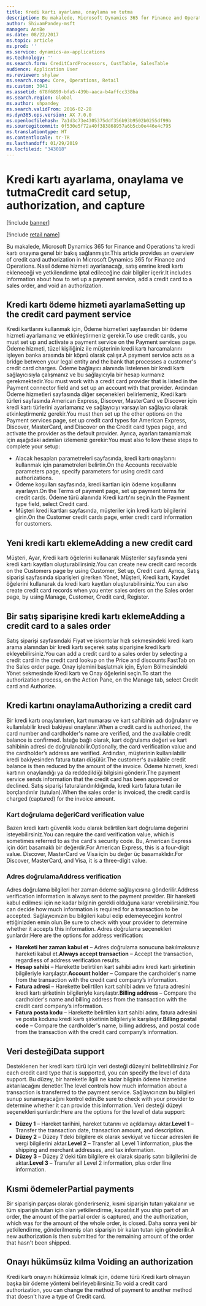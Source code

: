 ```yaml
---
title: Kredi kartı ayarlama, onaylama ve tutma
description: Bu makalede, Microsoft Dynamics 365 for Finance and Operations'ta kredi kartı onayına genel bir bakış sağlanmıştır. Nasıl ödeme hizmeti ayarlanacağı, satış emrine kredi kartı ekleneceği ve yetkilendirme iptal edileceğine dair bilgiler içerir.
author: ShivamPandey-msft
manager: AnnBe
ms.date: 08/22/2017
ms.topic: article
ms.prod: ''
ms.service: dynamics-ax-applications
ms.technology: ''
ms.search.form: CreditCardProcessors, CustTable, SalesTable
audience: Application User
ms.reviewer: shylaw
ms.search.scope: Core, Operations, Retail
ms.custom: 3041
ms.assetid: 678f6899-bfa5-439b-aaca-b4affcc338ba
ms.search.region: Global
ms.author: shpandey
ms.search.validFrom: 2016-02-28
ms.dyn365.ops.version: AX 7.0.0
ms.openlocfilehash: 7a1d3c73e4305375ddf356b93b9502b0255df99b
ms.sourcegitcommit: 0f530e5f72a40f383868957a6b5cb0e446e4c795
ms.translationtype: HT
ms.contentlocale: tr-TR
ms.lasthandoff: 01/29/2019
ms.locfileid: "343018"
---
```

# <a name="credit-card-setup-authorization-and-capture"></a><span data-ttu-id="40662-104">Kredi kartı ayarlama, onaylama ve tutma</span><span class="sxs-lookup"><span data-stu-id="40662-104">Credit card setup, authorization, and capture</span></span>

[!include [banner](../includes/banner.md)]

[!include [retail name](../includes/retail-name.md)]

<span data-ttu-id="40662-105">Bu makalede, Microsoft Dynamics 365 for Finance and Operations'ta kredi kartı onayına genel bir bakış sağlanmıştır.</span><span class="sxs-lookup"><span data-stu-id="40662-105">This article provides an overview of credit card authorization in Microsoft Dynamics 365 for Finance and Operations.</span></span> <span data-ttu-id="40662-106">Nasıl ödeme hizmeti ayarlanacağı, satış emrine kredi kartı ekleneceği ve yetkilendirme iptal edileceğine dair bilgiler içerir.</span><span class="sxs-lookup"><span data-stu-id="40662-106">It includes information about how to set up a payment service, add a credit card to a sales order, and void an authorization.</span></span>

<a name="setting-up-the-credit-card-payment-service"></a><span data-ttu-id="40662-107">Kredi kartı ödeme hizmeti ayarlama</span><span class="sxs-lookup"><span data-stu-id="40662-107">Setting up the credit card payment service</span></span>
------------------------------------------

<span data-ttu-id="40662-108">Kredi kartlarını kullanmak için, Ödeme hizmetleri sayfasından bir ödeme hizmeti ayarlamanız ve etkinleştirmeniz gerekir.</span><span class="sxs-lookup"><span data-stu-id="40662-108">To use credit cards, you must set up and activate a payment service on the Payment services page.</span></span> <span data-ttu-id="40662-109">Ödeme hizmeti, tüzel kişiliğiniz ile müşterinin kredi kartı harcamalarını işleyen banka arasında bir köprü olarak çalışır.</span><span class="sxs-lookup"><span data-stu-id="40662-109">A payment service acts as a bridge between your legal entity and the bank that processes a customer's credit card charges.</span></span> <span data-ttu-id="40662-110">Ödeme bağlayıcı alanında listelenen bir kredi kartı sağlayıcısıyla çalışmanız ve bu sağlayıcıyla bir hesap kurmanız gerekmektedir.</span><span class="sxs-lookup"><span data-stu-id="40662-110">You must work with a credit card provider that is listed in the Payment connector field and set up an account with that provider.</span></span> <span data-ttu-id="40662-111">Ardından Ödeme hizmetleri sayfasında diğer seçenekleri belirlemeniz, Kredi kartı türleri sayfasında American Express, Discover, MasterCard ve Discover için kredi kartı türlerini ayarlamanız ve sağlayıcıyı varsayılan sağlayıcı olarak etkinleştirmeniz gerekir.</span><span class="sxs-lookup"><span data-stu-id="40662-111">You must then set up the other options on the Payment services page, set up credit card types for American Express, Discover, MasterCard, and Discover on the Credit card types page, and activate the provider as the default provider.</span></span> <span data-ttu-id="40662-112">Ayrıca, ayarları tamamlamak için aşağıdaki adımları izlemeniz gerekir:</span><span class="sxs-lookup"><span data-stu-id="40662-112">You must also follow these steps to complete your setup:</span></span>
-   <span data-ttu-id="40662-113">Alacak hesapları parametreleri sayfasında, kredi kartı onaylarını kullanmak için parametreleri belirtin.</span><span class="sxs-lookup"><span data-stu-id="40662-113">On the Accounts receivable parameters page, specify parameters for using credit card authorizations.</span></span>
-   <span data-ttu-id="40662-114">Ödeme koşulları sayfasında, kredi kartları için ödeme koşullarını ayarlayın.</span><span class="sxs-lookup"><span data-stu-id="40662-114">On the Terms of payment page, set up payment terms for credit cards.</span></span> <span data-ttu-id="40662-115">Ödeme türü alanında Kredi kartı'nı seçin.</span><span class="sxs-lookup"><span data-stu-id="40662-115">In the Payment type field, select Credit card.</span></span>
-   <span data-ttu-id="40662-116">Müşteri kredi kartları sayfasında, müşteriler için kredi kartı bilgilerini girin.</span><span class="sxs-lookup"><span data-stu-id="40662-116">On the Customer credit cards page, enter credit card information for customers.</span></span>

## <a name="adding-a-new-credit-card"></a><span data-ttu-id="40662-117">Yeni kredi kartı ekleme</span><span class="sxs-lookup"><span data-stu-id="40662-117">Adding a new credit card</span></span>
<span data-ttu-id="40662-118">Müşteri, Ayar, Kredi kartı öğelerini kullanarak Müşteriler sayfasında yeni kredi kartı kayıtları oluşturabilirsiniz.</span><span class="sxs-lookup"><span data-stu-id="40662-118">You can create new credit card records on the Customers page by using Customer, Set up, Credit card.</span></span> <span data-ttu-id="40662-119">Ayrıca, Satış siparişi sayfasında siparişleri girerken Yönet, Müşteri, Kredi kartı, Kaydet öğelerini kullanarak da kredi kartı kayıtları oluşturabilirsiniz.</span><span class="sxs-lookup"><span data-stu-id="40662-119">You can also create credit card records when you enter sales orders on the Sales order page, by using Manage, Customer, Credit card, Register.</span></span>

<a name="adding-a-credit-card-to-a-sales-order"></a><span data-ttu-id="40662-120">Bir satış siparişine kredi kartı ekleme</span><span class="sxs-lookup"><span data-stu-id="40662-120">Adding a credit card to a sales order</span></span>
-------------------------------------

<span data-ttu-id="40662-121">Satış siparişi sayfasındaki Fiyat ve iskontolar hızlı sekmesindeki kredi kartı arama alanından bir kredi kartı seçerek satış siparişine kredi kartı ekleyebilirsiniz.</span><span class="sxs-lookup"><span data-stu-id="40662-121">You can add a credit card to a sales order by selecting a credit card in the credit card lookup on the Price and discounts FastTab on the Sales order page.</span></span> <span data-ttu-id="40662-122">Onay işlemini başlatmak için, Eylem Bölmesindeki Yönet sekmesinde Kredi kartı ve Onay öğelerini seçin.</span><span class="sxs-lookup"><span data-stu-id="40662-122">To start the authorization process, on the Action Pane, on the Manage tab, select Credit card and Authorize.</span></span>

<a name="authorizing-a-credit-card"></a><span data-ttu-id="40662-123">Kredi kartını onaylama</span><span class="sxs-lookup"><span data-stu-id="40662-123">Authorizing a credit card</span></span>
-------------------------

<span data-ttu-id="40662-124">Bir kredi kartı onaylanırken, kart numarası ve kart sahibinin adı doğrulanır ve kullanılabilir kredi bakiyesi onaylanır.</span><span class="sxs-lookup"><span data-stu-id="40662-124">When a credit card is authorized, the card number and cardholder's name are verified, and the available credit balance is confirmed.</span></span> <span data-ttu-id="40662-125">İsteğe bağlı olarak, kart doğrulama değeri ve kart sahibinin adresi de doğrulanabilir.</span><span class="sxs-lookup"><span data-stu-id="40662-125">Optionally, the card verification value and the cardholder’s address are verified.</span></span> <span data-ttu-id="40662-126">Ardından, müşterinin kullanılabilir kredi bakiyesinden fatura tutarı düşülür.</span><span class="sxs-lookup"><span data-stu-id="40662-126">The customer's available credit balance is then reduced by the amount of the invoice.</span></span> <span data-ttu-id="40662-127">Ödeme hizmeti, kredi kartının onaylandığı ya da reddedildiği bilgisini gönderir.</span><span class="sxs-lookup"><span data-stu-id="40662-127">The payment service sends information that the credit card has been approved or declined.</span></span> <span data-ttu-id="40662-128">Satış siparişi faturalandırıldığında, kredi kartı fatura tutarı ile borçlandırılır (tutulan).</span><span class="sxs-lookup"><span data-stu-id="40662-128">When the sales order is invoiced, the credit card is charged (captured) for the invoice amount.</span></span>

### <a name="card-verification-value"></a><span data-ttu-id="40662-129">Kart doğrulama değeri</span><span class="sxs-lookup"><span data-stu-id="40662-129">Card verification value</span></span>

<span data-ttu-id="40662-130">Bazen kredi kartı güvenlik kodu olarak belirtilen kart doğrulama değerini isteyebilirsiniz.</span><span class="sxs-lookup"><span data-stu-id="40662-130">You can require the card verification value, which is sometimes referred to as the card's security code.</span></span> <span data-ttu-id="40662-131">Bu, American Express için dört basamaklı bir değerdir.</span><span class="sxs-lookup"><span data-stu-id="40662-131">For American Express, this is a four-digit value.</span></span> <span data-ttu-id="40662-132">Discover, MasterCard ve Visa için bu değer üç basamaklıdır.</span><span class="sxs-lookup"><span data-stu-id="40662-132">For Discover, MasterCard, and Visa, it is a three-digit value.</span></span>

### <a name="address-verification"></a><span data-ttu-id="40662-133">Adres doğrulama</span><span class="sxs-lookup"><span data-stu-id="40662-133">Address verification</span></span>

<span data-ttu-id="40662-134">Adres doğrulama bilgileri her zaman ödeme sağlayıcısına gönderilir.</span><span class="sxs-lookup"><span data-stu-id="40662-134">Address verification information is always sent to the payment provider.</span></span> <span data-ttu-id="40662-135">Bir hareketi kabul edilmesi için ne kadar bilginin gerekli olduğuna karar verebilirsiniz.</span><span class="sxs-lookup"><span data-stu-id="40662-135">You can decide how much information is required for a transaction to be accepted.</span></span> <span data-ttu-id="40662-136">Sağlayıcınızın bu bilgileri kabul edip edemeyeceğini kontrol ettiğinizden emin olun.</span><span class="sxs-lookup"><span data-stu-id="40662-136">Be sure to check with your provider to determine whether it accepts this information.</span></span> <span data-ttu-id="40662-137">Adres doğrulama seçenekleri şunlardır:</span><span class="sxs-lookup"><span data-stu-id="40662-137">Here are the options for address verification:</span></span>
-   <span data-ttu-id="40662-138">**Hareketi her zaman kabul et** – Adres doğrulama sonucuna bakılmaksınız hareketi kabul et.</span><span class="sxs-lookup"><span data-stu-id="40662-138">**Always accept transaction** – Accept the transaction, regardless of address verification results.</span></span>
-   <span data-ttu-id="40662-139">**Hesap sahibi** – Harekette belirtilen kart sahibi adını kredi kartı şirketinin bilgileriyle karşılaştır.</span><span class="sxs-lookup"><span data-stu-id="40662-139">**Account holder** – Compare the cardholder's name from the transaction with the credit card company’s information.</span></span>
-   <span data-ttu-id="40662-140">**Fatura adresi** – Harekette belirtilen kart sahibi adını ve fatura adresini kredi kartı şirketinin bilgileriyle karşılaştır.</span><span class="sxs-lookup"><span data-stu-id="40662-140">**Billing address** – Compare the cardholder's name and billing address from the transaction with the credit card company’s information.</span></span>
-   <span data-ttu-id="40662-141">**Fatura posta kodu** – Harekette belirtilen kart sahibi adını, fatura adresini ve posta kodunu kredi kartı şirketinin bilgileriyle karşılaştır.</span><span class="sxs-lookup"><span data-stu-id="40662-141">**Billing postal code** – Compare the cardholder's name, billing address, and postal code from the transaction with the credit card company’s information.</span></span>

## <a name="data-support"></a><span data-ttu-id="40662-142">Veri desteği</span><span class="sxs-lookup"><span data-stu-id="40662-142">Data support</span></span>
<span data-ttu-id="40662-143">Desteklenen her kredi kartı türü için veri desteği düzeyini belirtebilirsiniz.</span><span class="sxs-lookup"><span data-stu-id="40662-143">For each credit card type that is supported, you can specify the level of data support.</span></span> <span data-ttu-id="40662-144">Bu düzey, bir hareketle ilgili ne kadar bilginin ödeme hizmetine aktarılacağını denetler.</span><span class="sxs-lookup"><span data-stu-id="40662-144">The level controls how much information about a transaction is transferred to the payment service.</span></span> <span data-ttu-id="40662-145">Sağlayıcınızın bu bilgileri sunup sunamayacağını kontrol edin.</span><span class="sxs-lookup"><span data-stu-id="40662-145">Be sure to check with your provider to determine whether it can provide this information.</span></span> <span data-ttu-id="40662-146">Veri desteği düzeyi seçenekleri şunlardır:</span><span class="sxs-lookup"><span data-stu-id="40662-146">Here are the options for the level of data support:</span></span>
-   <span data-ttu-id="40662-147">**Düzey 1** – Hareket tarihini, hareket tutarını ve açıklamayı aktar.</span><span class="sxs-lookup"><span data-stu-id="40662-147">**Level 1** – Transfer the transaction date, transaction amount, and description.</span></span>
-   <span data-ttu-id="40662-148">**Düzey 2** – Düzey 1'deki bilgilere ek olarak sevkiyat ve tüccar adresleri ile vergi bilgilerini aktar.</span><span class="sxs-lookup"><span data-stu-id="40662-148">**Level 2** – Transfer all Level 1 information, plus the shipping and merchant addresses, and tax information.</span></span>
-   <span data-ttu-id="40662-149">**Düzey 3** – Düzey 2'deki tüm bilgilere ek olarak sipariş satırı bilgilerini de aktar.</span><span class="sxs-lookup"><span data-stu-id="40662-149">**Level 3** – Transfer all Level 2 information, plus order line information.</span></span>

## <a name="partial-payments"></a><span data-ttu-id="40662-150">Kısmi ödemeler</span><span class="sxs-lookup"><span data-stu-id="40662-150">Partial payments</span></span>
<span data-ttu-id="40662-151">Bir siparişin parçası olarak gönderirseniz, kısmi siparişin tutarı yakalanır ve tüm siparişin tutarı için olan yetkilendirme, kapatılır.</span><span class="sxs-lookup"><span data-stu-id="40662-151">If you ship part of an order, the amount of the partial order is captured, and the authorization, which was for the amount of the whole order, is closed.</span></span> <span data-ttu-id="40662-152">Daha sonra yeni bir yetkilendirme, gönderilmemiş olan siparişin bir kalan tutarı için gönderilir.</span><span class="sxs-lookup"><span data-stu-id="40662-152">A new authorization is then submitted for the remaining amount of the order that hasn't been shipped.</span></span>

## <a name="voiding-an-authorization"></a><span data-ttu-id="40662-153">Onayı hükümsüz kılma </span><span class="sxs-lookup"><span data-stu-id="40662-153">Voiding an authorization</span></span>
<span data-ttu-id="40662-154">Kredi kartı onayını hükümsüz kılmak için, ödeme türü Kredi kartı olmayan başka bir ödeme yöntemi belirleyebilirsiniz.</span><span class="sxs-lookup"><span data-stu-id="40662-154">To void a credit card authorization, you can change the method of payment to another method that doesn't have a type of Credit card.</span></span>






